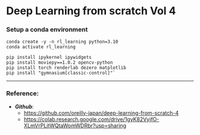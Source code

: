 # Deep Learning from scratch Vol 4

### Setup a conda environment

 ```
 conda create -y -n rl_learning python=3.10
 conda activate rl_learning

 pip install ipykernel ipywidgets
 pip install moviepy==1.0.2 opencv-python
 pip install torch renderlab dezero matplotlib
 pip install "gymnasium[classic-control]"`
 ```

---
### Reference:

- ***Github***:
    - https://github.com/oreilly-japan/deep-learning-from-scratch-4
    - https://colab.research.google.com/drive/1gyK82VyjfO-XLmVrPLjtWQtaWomWDRbr?usp=sharing
